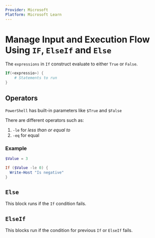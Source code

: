 ```yaml
---
Provider: Microsoft
Platform: Microsoft Learn
---
```


# Manage Input and Execution Flow Using `IF`, `ElseIf` and `Else`
The `expressions` in `If` construct evaluate to either `True` or `False`.

```PowerShell
If(<expressio>) {
	# Statements to run
}
```

## Operators
`PowerShell` has built-in parameters like `$True` and `$False`

There are different operators such as:  
1. `-le` for _less than or equal to_
2. `-eq` for equal

### Example

```PowerShell
$Value = 3

If ($Value -le 0) {
  Write-Host "Is negative"
}
```

## `Else`
This block runs if the `If` condition fails.

## `ElseIf`
This blocks run if the condition for previous `If` or `ElseIf` fails.
